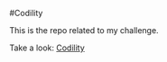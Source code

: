 #Codility

This is the repo related to my challenge.

Take a look:
[Codility](https://app.codility.com/programmers/)


